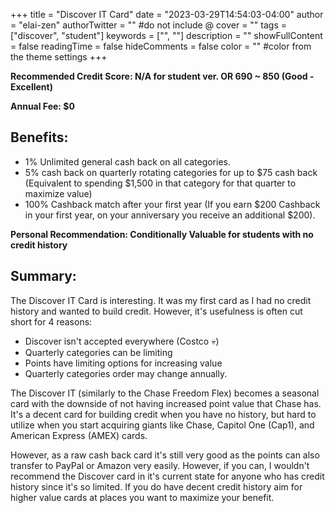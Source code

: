 +++
title = "Discover IT Card"
date = "2023-03-29T14:54:03-04:00"
author = "elai-zen"
authorTwitter = "" #do not include @
cover = ""
tags = ["discover", "student"]
keywords = ["", ""]
description = ""
showFullContent = false
readingTime = false
hideComments = false
color = "" #color from the theme settings
+++

**Recommended Credit Score: N/A for student ver. OR 690 ~ 850 (Good - Excellent)**

**Annual Fee: $0**

## Benefits:
- 1% Unlimited general cash back on all categories.
- 5% cash back on quarterly rotating categories for up to $75 cash back (Equivalent to spending $1,500 in that category for that quarter to maximize value)
- 100% Cashback match after your first year (If you earn $200 Cashback in your first year, on your anniversary you receive an additional $200).

**Personal Recommendation: Conditionally Valuable for students with no credit history**

## Summary:
The Discover IT Card is interesting. It was my first card as I had no credit history and wanted to build credit. However, it's usefulness is often cut short for 4 reasons:
- Discover isn't accepted everywhere (Costco 💀)
- Quarterly categories can be limiting 
- Points have limiting options for increasing value
- Quarterly categories order may change annually.

The Discover IT (similarly to the Chase Freedom Flex) becomes a seasonal card with the downside of not having increased point value that Chase has. It's a decent card for building credit when you have no history, but hard to utilize when you start acquiring giants like Chase, Capitol One (Cap1), and American Express (AMEX) cards. 

However, as a raw cash back card it's still very good as the points can also transfer to PayPal or Amazon very easily. However, if you can, I wouldn't recommend the Discover card in it's current state for anyone who has credit history since it's so limited. If you do have decent credit history aim for higher value cards at places you want to maximize your benefit.